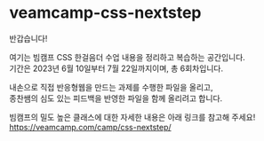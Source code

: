 # veamcamp-css-nextstep
  
반갑습니다!
  
여기는 빔캠프 CSS 한걸음더 수업 내용을 정리하고 복습하는 공간입니다.  
기간은 2023년 6월 10일부터 7월 22일까지이며, 총 6회차입니다.
  
내손으로 직접 반응형웹을 만드는 과제를 수행한 파일을 올리고,  
종찬쌤의 심도 있는 피드백을 반영한 파일을 함께 올리려고 합니다.
  
빔캠프의 밀도 높은 클래스에 대한 자세한 내용은 아래 링크를 참고해 주세요!  
https://veamcamp.com/camp/css-nextstep/
